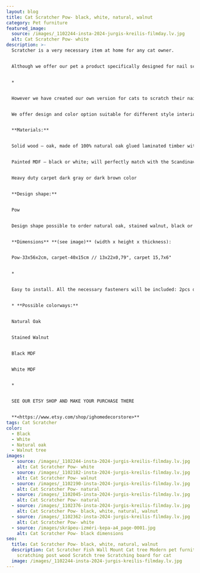 ```yaml
---
layout: blog
title: Cat Scratcher Pow- black, white, natural, walnut
category: Pet furniture
featured_image:
  source: /images/_1102244-insta-2024-jurgis-kreilis-filmday.lv.jpg
  alt: Cat Scratcher Pow- white
description: >-
  Scratcher is a very necessary item at home for any cat owner.


  Although we offer our pet a product specifically designed for nail scratching, the paw still slips and the nails get caught in the side of the sofa, the carpet or the window frame:)


  *


  However we have created our own version for cats to scratch their nails. Our idea is that the scratcher should not only serve the nails well, but also be aesthetic so that the owner of the house is pleasant to look at it.


  We offer design and color option suitable for different style interiors. 2 ways of use - mounted on the wall or placed on the floor. Your cat has the right to choose:)


  **Materials:**


  Solid wood – oak, made of 100% natural oak glued laminated timber with lacquer finish or stained walnut color. Due to the natural diversity of wood, each piece has a unique texture. The applied black filler in places of knots, cracks, and other natural defects, make the item look slightly rustic.


  Painted MDF – black or white; will perfectly match with the Scandinavian minimalistic interior design!


  Heavy duty carpet dark gray or dark brown color


  **Design shape:**


  Pow


  Design shape possible to order natural oak, stained walnut, black or white color.


  **Dimensions** **(see image)** (width x height x thickness):


  Pow-33x56x2cm, carpet-40x15cm // 13x22x0,79", carpet 15,7x6"


  *


  Easy to install. All the necessary fasteners will be included: 2pcs dowels, 2 screws to hang, 2 pcs anti slip rubber pods if use on the floor.


  * **Possible colorways:**


  Natural Oak


  Stained Walnut 


  Black MDF


  White MDF


  *


  SEE OUR ETSY SHOP AND MAKE YOUR PURCHASE THERE


  **<https://www.etsy.com/shop/ighomedecorstore>**
tags: Cat Scratcher
color:
  - Black
  - White
  - Natural oak
  - Walnut tree
images:
  - source: /images/_1102244-insta-2024-jurgis-kreilis-filmday.lv.jpg
    alt: Cat Scratcher Pow- white
  - source: /images/_1102182-insta-2024-jurgis-kreilis-filmday.lv.jpg
    alt: Cat Scratcher Pow- walnut
  - source: /images/_1102190-insta-2024-jurgis-kreilis-filmday.lv.jpg
    alt: Cat Scratcher Pow- natural
  - source: /images/_1102045-insta-2024-jurgis-kreilis-filmday.lv.jpg
    alt: Cat Scratcher Pow- natural
  - source: /images/_1102376-insta-2024-jurgis-kreilis-filmday.lv.jpg
    alt: Cat Scratcher Pow- black, white, natural, walnut
  - source: /images/_1102362-insta-2024-jurgis-kreilis-filmday.lv.jpg
    alt: Cat Scratcher Pow- white
  - source: /images/skrápeu-izméri-ķepa-a4_page-0001.jpg
    alt: Cat Scratcher Pow- black dimensions
seo:
  title: Cat Scratcher Pow- black, white, natural, walnut
  description: Cat Scratcher Fish Wall Mount Cat tree Modern pet furniture Cat
    scratching post wood Scratch tree Scratching board for cat
  image: /images/_1102244-insta-2024-jurgis-kreilis-filmday.lv.jpg
---
```

